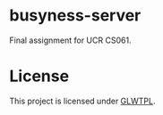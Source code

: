 # busyness-server
Final assignment for UCR CS061.
# License
This project is licensed under [GLWTPL](https://github.com/me-shaon/GLWTPL).
